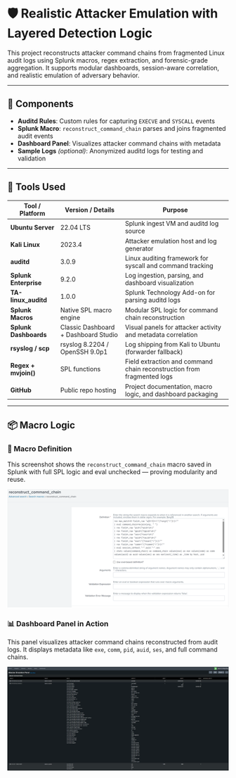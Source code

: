 # 🛡️ Realistic Attacker Emulation with Layered Detection Logic

This project reconstructs attacker command chains from fragmented Linux audit logs using Splunk macros, regex extraction, and forensic-grade aggregation. It supports modular dashboards, session-aware correlation, and realistic emulation of adversary behavior.

---

## 🔧 Components

- **Auditd Rules**: Custom rules for capturing `EXECVE` and `SYSCALL` events
- **Splunk Macro**: `reconstruct_command_chain` parses and joins fragmented audit events
- **Dashboard Panel**: Visualizes attacker command chains with metadata
- **Sample Logs** *(optional)*: Anonymized auditd logs for testing and validation

---


## 🧰 Tools Used

| Tool / Platform        | Version / Details                     | Purpose                                                                 |
|------------------------|----------------------------------------|-------------------------------------------------------------------------|
| **Ubuntu Server**      | 22.04 LTS                              | Splunk ingest VM and auditd log source                                  |
| **Kali Linux**         | 2023.4                                 | Attacker emulation host and log generator                               |
| **auditd**             | 3.0.9                                  | Linux auditing framework for syscall and command tracking               |
| **Splunk Enterprise**  | 9.2.0                                  | Log ingestion, parsing, and dashboard visualization                     |
| **TA-linux_auditd**    | 1.0.0                                  | Splunk Technology Add-on for parsing auditd logs                        |
| **Splunk Macros**      | Native SPL macro engine                | Modular SPL logic for command chain reconstruction                      |
| **Splunk Dashboards**  | Classic Dashboard + Dashboard Studio   | Visual panels for attacker activity and metadata correlation            |
| **rsyslog / scp**      | rsyslog 8.2204 / OpenSSH 9.0p1         | Log shipping from Kali to Ubuntu (forwarder fallback)                   |
| **Regex + mvjoin()**   | SPL functions                          | Field extraction and command chain reconstruction from fragmented logs  |
| **GitHub**             | Public repo hosting                    | Project documentation, macro logic, and dashboard packaging             |


---

## 📦 Macro Logic

### 📌 Macro Definition

This screenshot shows the `reconstruct_command_chain` macro saved in Splunk with full SPL logic and eval unchecked — proving modularity and reuse.

![Macro Definition](screenshots/macro-definition.png)


### 📊 Dashboard Panel in Action

This panel visualizes attacker command chains reconstructed from audit logs. It displays metadata like `exe`, `comm`, `pid`, `auid`, `ses`, and full command chains.

![Dashboard Panel](screenshots/dashboard-panel.png)







